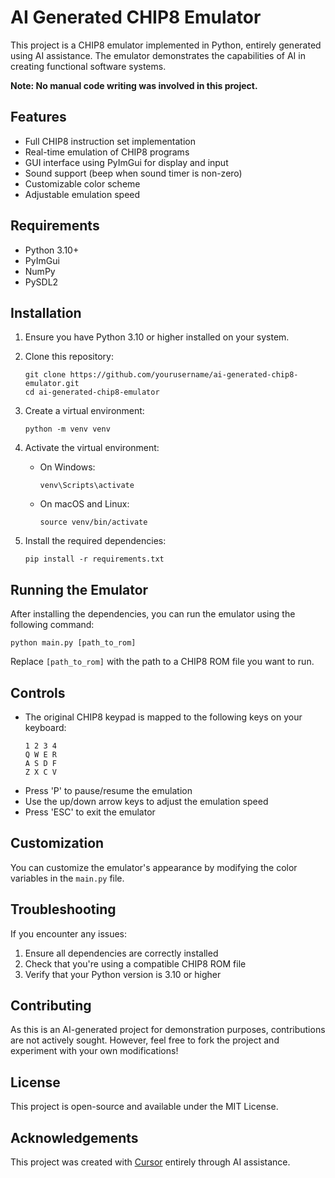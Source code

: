 # AI Generated CHIP8 Emulator

This project is a CHIP8 emulator implemented in Python, entirely generated using AI assistance. The emulator demonstrates the capabilities of AI in creating functional software systems.

**Note: No manual code writing was involved in this project.**

## Features

- Full CHIP8 instruction set implementation
- Real-time emulation of CHIP8 programs
- GUI interface using PyImGui for display and input
- Sound support (beep when sound timer is non-zero)
- Customizable color scheme
- Adjustable emulation speed

## Requirements

- Python 3.10+
- PyImGui
- NumPy
- PySDL2

## Installation

1. Ensure you have Python 3.10 or higher installed on your system.

2. Clone this repository:
   ```
   git clone https://github.com/yourusername/ai-generated-chip8-emulator.git
   cd ai-generated-chip8-emulator
   ```

3. Create a virtual environment:
   ```
   python -m venv venv
   ```

4. Activate the virtual environment:
   - On Windows:
     ```
     venv\Scripts\activate
     ```
   - On macOS and Linux:
     ```
     source venv/bin/activate
     ```

5. Install the required dependencies:
   ```
   pip install -r requirements.txt
   ```

## Running the Emulator

After installing the dependencies, you can run the emulator using the following command:

```
python main.py [path_to_rom]
```

Replace `[path_to_rom]` with the path to a CHIP8 ROM file you want to run.

## Controls

- The original CHIP8 keypad is mapped to the following keys on your keyboard:
  ```
  1 2 3 4
  Q W E R
  A S D F
  Z X C V
  ```
- Press 'P' to pause/resume the emulation
- Use the up/down arrow keys to adjust the emulation speed
- Press 'ESC' to exit the emulator

## Customization

You can customize the emulator's appearance by modifying the color variables in the `main.py` file.

## Troubleshooting

If you encounter any issues:
1. Ensure all dependencies are correctly installed
2. Check that you're using a compatible CHIP8 ROM file
3. Verify that your Python version is 3.10 or higher

## Contributing

As this is an AI-generated project for demonstration purposes, contributions are not actively sought. However, feel free to fork the project and experiment with your own modifications!

## License

This project is open-source and available under the MIT License.

## Acknowledgements

This project was created with [Cursor](https://cursor.com) entirely through AI assistance. 

